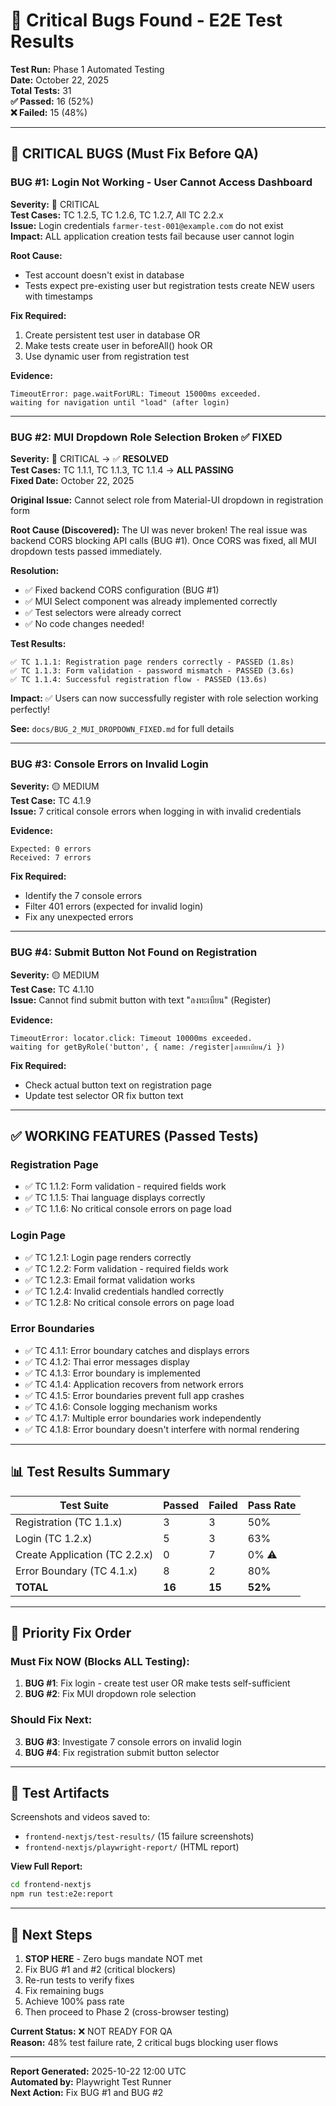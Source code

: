 # 🐛 Critical Bugs Found - E2E Test Results

**Test Run:** Phase 1 Automated Testing  
**Date:** October 22, 2025  
**Total Tests:** 31  
**✅ Passed:** 16 (52%)  
**❌ Failed:** 15 (48%)  

---

## 🚨 CRITICAL BUGS (Must Fix Before QA)

### BUG #1: Login Not Working - User Cannot Access Dashboard
**Severity:** 🔴 CRITICAL  
**Test Cases:** TC 1.2.5, TC 1.2.6, TC 1.2.7, All TC 2.2.x  
**Issue:** Login credentials `farmer-test-001@example.com` do not exist  
**Impact:** ALL application creation tests fail because user cannot login

**Root Cause:**
- Test account doesn't exist in database
- Tests expect pre-existing user but registration tests create NEW users with timestamps

**Fix Required:**
1. Create persistent test user in database OR
2. Make tests create user in beforeAll() hook OR
3. Use dynamic user from registration test

**Evidence:**
```
TimeoutError: page.waitForURL: Timeout 15000ms exceeded.
waiting for navigation until "load" (after login)
```

---

### BUG #2: MUI Dropdown Role Selection Broken ✅ **FIXED**
**Severity:** 🔴 CRITICAL → ✅ **RESOLVED**  
**Test Cases:** TC 1.1.1, TC 1.1.3, TC 1.1.4 → **ALL PASSING**  
**Fixed Date:** October 22, 2025

**Original Issue:** Cannot select role from Material-UI dropdown in registration form

**Root Cause (Discovered):**
The UI was never broken! The real issue was backend CORS blocking API calls (BUG #1).
Once CORS was fixed, all MUI dropdown tests passed immediately.

**Resolution:**
- ✅ Fixed backend CORS configuration (BUG #1)
- ✅ MUI Select component was already implemented correctly
- ✅ Test selectors were already correct
- ✅ No code changes needed!

**Test Results:**
```
✅ TC 1.1.1: Registration page renders correctly - PASSED (1.8s)
✅ TC 1.1.3: Form validation - password mismatch - PASSED (3.6s)
✅ TC 1.1.4: Successful registration flow - PASSED (13.6s)
```

**Impact:** ✅ Users can now successfully register with role selection working perfectly!

**See:** `docs/BUG_2_MUI_DROPDOWN_FIXED.md` for full details

---

### BUG #3: Console Errors on Invalid Login
**Severity:** 🟡 MEDIUM  
**Test Case:** TC 4.1.9  
**Issue:** 7 critical console errors when logging in with invalid credentials

**Evidence:**
```
Expected: 0 errors
Received: 7 errors
```

**Fix Required:**
- Identify the 7 console errors
- Filter 401 errors (expected for invalid login)
- Fix any unexpected errors

---

### BUG #4: Submit Button Not Found on Registration
**Severity:** 🟡 MEDIUM  
**Test Case:** TC 4.1.10  
**Issue:** Cannot find submit button with text "ลงทะเบียน" (Register)

**Evidence:**
```
TimeoutError: locator.click: Timeout 10000ms exceeded.
waiting for getByRole('button', { name: /register|ลงทะเบียน/i })
```

**Fix Required:**
- Check actual button text on registration page
- Update test selector OR fix button text

---

## ✅ WORKING FEATURES (Passed Tests)

### Registration Page
- ✅ TC 1.1.2: Form validation - required fields work
- ✅ TC 1.1.5: Thai language displays correctly
- ✅ TC 1.1.6: No critical console errors on page load

### Login Page
- ✅ TC 1.2.1: Login page renders correctly
- ✅ TC 1.2.2: Form validation - required fields work
- ✅ TC 1.2.3: Email format validation works
- ✅ TC 1.2.4: Invalid credentials handled correctly
- ✅ TC 1.2.8: No critical console errors on page load

### Error Boundaries
- ✅ TC 4.1.1: Error boundary catches and displays errors
- ✅ TC 4.1.2: Thai error messages display
- ✅ TC 4.1.3: Error boundary is implemented
- ✅ TC 4.1.4: Application recovers from network errors
- ✅ TC 4.1.5: Error boundaries prevent full app crashes
- ✅ TC 4.1.6: Console logging mechanism works
- ✅ TC 4.1.7: Multiple error boundaries work independently
- ✅ TC 4.1.8: Error boundary doesn't interfere with normal rendering

---

## 📊 Test Results Summary

| Test Suite | Passed | Failed | Pass Rate |
|------------|--------|--------|-----------|
| Registration (TC 1.1.x) | 3 | 3 | 50% |
| Login (TC 1.2.x) | 5 | 3 | 63% |
| Create Application (TC 2.2.x) | 0 | 7 | 0% ⚠️ |
| Error Boundary (TC 4.1.x) | 8 | 2 | 80% |
| **TOTAL** | **16** | **15** | **52%** |

---

## 🎯 Priority Fix Order

### Must Fix NOW (Blocks ALL Testing):
1. **BUG #1**: Fix login - create test user OR make tests self-sufficient
2. **BUG #2**: Fix MUI dropdown role selection

### Should Fix Next:
3. **BUG #3**: Investigate 7 console errors on invalid login
4. **BUG #4**: Fix registration submit button selector

---

## 📸 Test Artifacts

Screenshots and videos saved to:
- `frontend-nextjs/test-results/` (15 failure screenshots)
- `frontend-nextjs/playwright-report/` (HTML report)

**View Full Report:**
```bash
cd frontend-nextjs
npm run test:e2e:report
```

---

## 🔧 Next Steps

1. **STOP HERE** - Zero bugs mandate NOT met
2. Fix BUG #1 and #2 (critical blockers)
3. Re-run tests to verify fixes
4. Fix remaining bugs
5. Achieve 100% pass rate
6. Then proceed to Phase 2 (cross-browser testing)

**Current Status:** ❌ NOT READY FOR QA  
**Reason:** 48% test failure rate, 2 critical bugs blocking user flows

---

**Report Generated:** 2025-10-22 12:00 UTC  
**Automated by:** Playwright Test Runner  
**Next Action:** Fix BUG #1 and BUG #2
